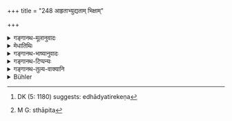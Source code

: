 +++
title = "248 आहृताभ्युद्यताम् भिक्षाम्"

+++

<details><summary>गङ्गानथ-मूलानुवादः</summary>

Alms brougt forward and offered, and not previously begged, Prajāpati has declared to be acceptable, even from a sinful person.—(248).
</details>

<details><summary>मेधातिथिः</summary>

एधाद् अतिरेकेण[^२९८] यद् अन्यद् द्रव्यं तस्याप्य् अनेन विशेषेण ग्राह्यतोच्यते । **भिक्षा**शब्दश् च प्रशंसायां प्रयुक्तः, न भिक्षैव विवक्षिता, यद्य् अप्य् अयं सिद्धान्नाल्पतावचनः । भिक्षा किल स्वल्पत्वान् नातीव दोषावहा, ब्रह्मचारिणश् च सार्ववर्णिकी विहिता । एवम् अन्यद् अप्य् अनेन विशेषेण तत्तुल्यं दृष्टम् । भिक्षाशब्दस्यैवंविधार्थविवक्षया प्रयोगः । तथा हि महाभारते-


[^२९८]:
     DK (5: 1180) suggests: edhādyatirekeṇa

- गत्वा ह्य् उभौ भार्गवकर्मशालां 

- पार्थौ पृथां प्राप्य महानुभावौ ।

- तौ याज्ञसेनीं परमप्रतीतौ 

- भिक्षेत्य् अथावेदयतां नराग्र्यौ ॥ (म्भ् १.१८२.१) इति ।

**आहृतो**पहृता तं देशमानीता यत्र प्रतिग्रहीता स्थितः । **अभ्युद्यता **अग्रे स्थापिता,[^२९९] वचनेनेङ्गितेन वा "गृह्यताम्" इति निवेदिता । **पुरस्तात्** पूर्वम् अप्रचोदिता अयाचिता प्रतिग्रहीत्रा स्वयं परमुखेन वा, दात्रा पूर्वं नोक्तम् "इदं मे द्रव्यम् अस्ति, तत् प्रसादम् आश्रित्य गृह्यताम्" इति केवलम् अतर्कितोपपादिता तत्काल एव दर्शिताभिप्राया । तादृशीं **भिक्षां** **प्रजापतिर्** हिरण्यगर्भो **मेने** मन्यते स्म । किम् इति, दुष्कृतकर्मणो ऽपि सकाशाद् ग्राह्येति । दुष्कृतं पापं कर्म यस्यासौ **दुष्कृतकर्मा** ॥ ४.२४८ ॥


[^२९९]:
     M G: sthāpita
</details>

<details><summary>गङ्गानथ-भाष्यानुवादः</summary>

This verse asserts the acceptability of even things other than fuel and the rest (mentioned in the preceding verse).

The term ‘*bhikṣā*,’ ‘*alms*,’ has been used in an appreciatory sense; and it is not striclty *alms* that is meant here; though, in reality, the term ‘*alms*’ denotes *a small quantity of cooked food*,—and it is on account of smallness of its quantity that its acceptance is not regarded as open to serious objection; Specially as, for the Student, it has been permitted as coming from all castes. And what is meant by the present text is that other things also may be treated on the same footing. The term ‘alms’ is often found to be used in this sense;
*e.g*., in the *Mahābhārata* (1.206.1)—‘The two high-souled sons of
Pṛthā went to Pṛthā at the carpenter’s shop and joyously informed her of their having received *Draupadi* as *alms*.’

‘*Brought forward*’—to that place where the recipient stands.

‘*Offered*’—placed before the recipient, who is told, either by a gesture, or with actual words, to accept it. ‘*Previously*’—at any previous time.

‘*Not begged*,’—not asked for by the recipient; nor promised by the giver, either directly, or through some one else, to the effect that,—‘such and such a thing there is in my house; please have the kindness to accept it;’ only what is offered without premeditation, actually thought of at the moment itself.

Such alms ‘*Prajāpati*’—Hiraṇyagarbha—*has declared*,—what?—*to be acceptable even from* *a* *sinful person*,—the sinful person being one whose actions are sinful—(248)
</details>

<details><summary>गङ्गानथ-टिप्पन्यः</summary>

This verse is quoted in *Aparārka* (p. 407), which adds that the term
‘*bhikṣā*’ here stands for ‘cooked food’ and in *Hemādri* (Dāna, p. 56).
</details>

<details><summary>गङ्गानथ-तुल्य-वाक्यानि</summary>

*Vaśiṣṭha* (14.13).—(See above.) (Almost the same as Manu.)

*Āpastamba* (1.19.12).—(Same as Manu, the reading being slightly
varied.)

*Viṣṇu* (3.7.11).—(Do.)

*Yājñavalkya* (1.215).—‘What is presented without asking should be
accepted, even though it come from a sinner,—except from a loose woman,
a eunuch, an outcast and an enemy.’

*Yama* (Aparārka, p. 407).—‘Of the physician, the hunter, the
prostitute, the eunuch, the dancer—gifts of these should be refused,
even when presented without asking.’
</details>

<details><summary>Bühler</summary>

248	The Lord of created beings (Pragapati) has declared that alms freely offered and brought (by the giver himself) may be accepted even from a sinful man, provided (the gift) had not been (asked for or) promised beforehand.
</details>

